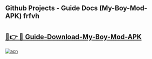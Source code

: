 ## Github Projects - Guide Docs (My-Boy-Mod-APK) frfvh

# <h2><a href="https://apkcomod.com?title=My-Boy-Mod-APK">🔗👉 🔴 Guide-Download-My-Boy-Mod-APK </a></h2>

[![acn](https://github.com/user-attachments/assets/0f9c940e-d8b0-45ae-aac7-cd30a18b3e1c)](https://apkcomod.com?title=My-Boy-Mod-APK)
